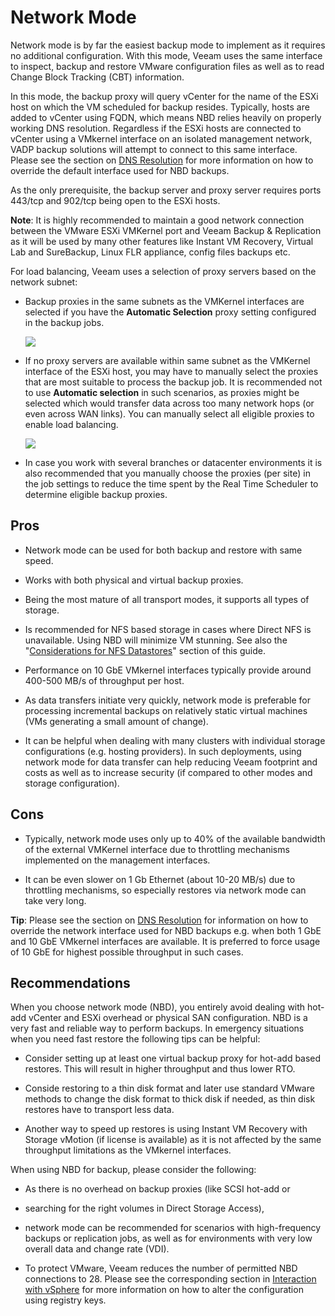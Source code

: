 # Network Mode

Network mode is by far the easiest backup mode to implement as it
requires no additional configuration. With this mode, Veeam uses the same interface to inspect, backup and restore VMware configuration files as well as to read Change Block Tracking (CBT) information.

In this mode, the backup proxy will query vCenter for the name of the ESXi host on which
the VM scheduled for backup resides. Typically, hosts are added to vCenter using
FQDN, which means NBD relies heavily on properly working DNS resolution. Regardless if the ESXi hosts are
connected to vCenter using a VMkernel interface on an isolated management network,
VADP backup solutions will attempt to connect to this same interface. Please see
the section on [DNS Resolution](./dns_resolution.md) for more information on how
to override the default interface used for NBD backups.

As the only prerequisite, the backup server and proxy server requires
ports 443/tcp and 902/tcp being open to the ESXi hosts.

**Note**: It is highly recommended to maintain a good network connection
between the VMware ESXi VMKernel port and Veeam Backup & Replication as
it will be used by many other features like Instant VM Recovery, Virtual
Lab and SureBackup, Linux FLR appliance, config files backups etc.

For load balancing, Veeam uses a selection of proxy servers based on the
network subnet:

-   Backup proxies in the same subnets as the VMKernel interfaces are selected
    if you have the **Automatic Selection** proxy setting configured in the
    backup jobs.

    ![](../media/image10.png)

-   If no proxy servers are available within same subnet as the VMKernel
    interface of the ESXi host, you may have to manually select the
    proxies that are most suitable to process the backup job. It is recommended not to use **Automatic selection** in such scenarios, as proxies might be selected which would transfer data across too many network hops (or even across WAN links). You can manually select all eligible proxies to enable load balancing.

    ![](../media/image11.png)

-   In case you work with several branches or datacenter environments
    it is also recommended that you manually choose the proxies
    (per site) in the job settings to reduce the time spent by the
    Real Time Scheduler to determine eligible backup proxies.

## Pros

-   Network mode can be used for both backup and restore with same speed.

-   Works with both physical and virtual backup proxies.

-   Being the most mature of all transport modes, it supports all types
    of storage.

-   Is recommended for NFS based storage in cases where Direct NFS is unavailable.
    Using NBD will minimize VM stunning. See also the
    "[Considerations for NFS Datastores](./interaction_with_vsphere.md#considerations-for-nfs-datastores)"
    section of this guide.

-   Performance on 10 GbE VMkernel interfaces typically provide around 400-500 MB/s
    of throughput per host.

-   As data transfers initiate very quickly, network mode is
    preferable for processing incremental backups on relatively static
    virtual machines (VMs generating a small amount of change).

-   It can be helpful when dealing with many clusters with individual
    storage configurations (e.g. hosting providers). In such
    deployments, using network mode for data transfer can help
    reducing Veeam footprint and costs as well as to increase
    security (if compared to other modes and storage configuration).

## Cons

-   Typically, network mode uses only up to 40% of the available
    bandwidth of the external VMKernel interface due to
    throttling mechanisms implemented on the management interfaces.

-   It can be even slower on 1 Gb Ethernet (about 10-20 MB/s) due to
    throttling mechanisms, so especially restores via network mode can
    take very long.

**Tip**: Please see the section on [DNS Resolution](./dns_resolution.md) for
information on how to override the network interface used for NBD backups e.g.
when both 1 GbE and 10 GbE VMkernel interfaces are available. It is preferred
to force usage of 10 GbE for highest possible throughput in such cases.

## Recommendations

When you choose network mode (NBD), you entirely avoid dealing with hot-add
vCenter and ESXi overhead or physical SAN configuration. NBD is a very fast
and reliable way to perform backups. In emergency
situations when you need fast restore the following tips can be helpful:

-   Consider setting up at least one virtual backup proxy
    for hot-add based restores. This will result in
    higher throughput and thus lower RTO.

-   Conside  restoring to a thin disk format and later use standard
    VMware methods to change the disk format to thick disk if needed,
    as thin disk restores have to transport less data.

-   Another way to speed up restores is using Instant VM
    Recovery with Storage vMotion (if license is available) as it is not
    affected by the same throughput limitations as the VMkernel interfaces.

When using NBD for backup, please consider the following:

-   As there is no overhead on backup proxies (like SCSI hot-add or
-   searching for the right volumes in Direct Storage Access),
-   network mode can
    be recommended for scenarios with high-frequency backups or
    replication jobs, as well as for environments with very low overall
    data and change rate (VDI).

-   To protect VMware, Veeam reduces the number of permitted NBD connections
    to 28. Please see the corresponding section in
    [Interaction with vSphere](./interaction_with_vsphere.md#vcenter-server-connection-count)
    for more information on how to alter the configuration using registry keys.
